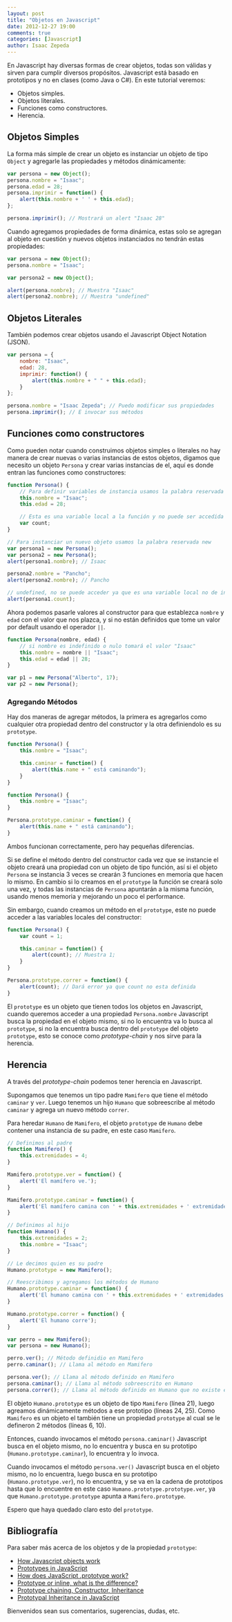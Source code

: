 ```yaml
---
layout: post
title: "Objetos en Javascript"
date: 2012-12-27 19:00
comments: true
categories: [Javascript]
author: Isaac Zepeda
---
```


En Javascript hay diversas formas de crear objetos, todas son válidas y sirven para cumplir diversos propósitos. Javascript está basado en prototipos y no en clases (como Java o C#). En este tutorial veremos:

* Objetos simples.
* Objetos literales.
* Funciones como constructores.
* Herencia.

<!-- more -->

Objetos Simples
---------------

La forma más simple de crear un objeto es instanciar un objeto de tipo ```Object``` y agregarle las propiedades y métodos dinámicamente:

```javascript Objetos simples
var persona = new Object();
persona.nombre = "Isaac";
persona.edad = 28;
persona.imprimir = function() {
	alert(this.nombre + ' ' + this.edad);
};

persona.imprimir(); // Mostrará un alert "Isaac 28"
```

Cuando agregamos propiedades de forma dinámica, estas solo se agregan al objeto en cuestión y nuevos objetos instanciados no tendrán estas propiedades:

```javascript
var persona = new Object();
persona.nombre = "Isaac";

var persona2 = new Object();

alert(persona.nombre); // Muestra "Isaac"
alert(persona2.nombre); // Muestra "undefined"
```

Objetos Literales
------------------

También podemos crear objetos usando el Javascript Object Notation (JSON).

```javascript Objetos literales
var persona = {
	nombre: "Isaac",
	edad: 28,
	imprimir: function() {
		alert(this.nombre + " " + this.edad);
	}
};

persona.nombre = "Isaac Zepeda"; // Puedo modificar sus propiedades
persona.imprimir(); // E invocar sus métodos
```

Funciones como constructores
----------------------------

Como pueden notar cuando construimos objetos simples o literales no hay manera de crear nuevas o varias instancias de estos objetos, digamos que necesito un objeto ```Persona``` y crear varias instancias de el, aquí es donde entran las funciones como constructores:

```javascript Funciones como constructores
function Persona() {
	// Para definir variables de instancia usamos la palabra reservada 'this'
	this.nombre = "Isaac"; 
	this.edad = 28;

	// Esta es una variable local a la función y no puede ser accedida desde fuera.
	var count;
}

// Para instanciar un nuevo objeto usamos la palabra reservada new
var persona1 = new Persona();
var persona2 = new Persona();
alert(persona1.nombre); // Isaac

persona2.nombre = "Pancho";
alert(persona2.nombre); // Pancho

// undefined, no se puede acceder ya que es una variable local no de instancia
alert(persona1.count);
```

Ahora podemos pasarle valores al constructor para que establezca ```nombre``` y ```edad``` con el valor que nos plazca, y si no están definidos que tome un valor por default usando el operador ```||```.

```javascript Constructor con argumentos
function Persona(nombre, edad) {
	// si nombre es indefinido o nulo tomará el valor "Isaac"
	this.nombre = nombre || "Isaac";
	this.edad = edad || 28;
}

var p1 = new Persona("Alberto", 17);
var p2 = new Persona();
```

### Agregando Métodos

Hay dos maneras de agregar métodos, la primera es agregarlos como cualquier otra propiedad dentro del constructor y la otra definiendolo es su ```prototype```.

```javascript Defiendo el método dentro del constructor
function Persona() {
	this.nombre = "Isaac";

	this.caminar = function() {
		alert(this.name + " está caminando");
	}
}
```

```javascript Definiendo el método es su prototype
function Persona() {
	this.nombre = "Isaac";
}

Persona.prototype.caminar = function() {
	alert(this.name + " está caminando");
}
```

Ambos funcionan correctamente, pero hay pequeñas diferencias. 

Si se define el método dentro del constructor cada vez que se instancie el objeto creará una propiedad con un objeto de tipo función, así si el objeto ```Persona``` se instancia 3 veces se crearán 3 funciones en memoria que hacen lo mismo. En cambio si lo creamos en el ```prototype``` la función se creará solo una vez, y todas las instancias de ```Persona``` apuntarán a la misma función, usando menos memoria y mejorando un poco el performance.

Sin embargo, cuando creamos un método en el ```prototype```, este no puede acceder a las variables locales del constructor:

```javascript Accediendo a variables locales
function Persona() {
	var count = 1;

	this.caminar = function() {
		alert(count); // Muestra 1;
	}
}

Persona.prototype.correr = function() {
	alert(count); // Dará error ya que count no esta definida
}
```

El ```prototype``` es un objeto que tienen todos los objetos en Javascript, cuando queremos acceder a una propiedad ```Persona.nombre``` Javascript busca la propiedad en el objeto mismo, si no lo encuentra va lo busca al ```prototype```, si no la encuentra busca dentro del ```prototype``` del objeto ```prototype```, esto se conoce como _prototype-chain_ y nos sirve para la herencia.

Herencia
--------

A través del _prototype-chain_ podemos tener herencia en Javascript.

Supongamos que tenemos un tipo padre ```Mamifero``` que tiene el método ```caminar``` y ```ver```. Luego tenemos un hijo ```Humano``` que sobreescribe al método ```caminar``` y agrega un nuevo método ```correr```.

Para heredar ```Humano``` de ```Mamifero```, el objeto ```prototype``` de ```Humano``` debe contener una instancia de su padre, en este caso ```Mamifero```.

```javascript Herencia
// Definimos al padre
function Mamifero() {
	this.extremidades = 4;
}

Mamifero.prototype.ver = function() {
	alert('El mamífero ve.');
}

Mamifero.prototype.caminar = function() {
	alert('El mamífero camina con ' + this.extremidades + ' extremidades.');
}

// Definimos al hijo
function Humano() {
	this.extremidades = 2;
	this.nombre = "Isaac";
}

// Le decimos quien es su padre
Humano.prototype = new Mamifero();

// Reescribimos y agregamos los métodos de Humano
Humano.prototype.caminar = function() {
	alert('El humano camina con ' + this.extremidades + ' extremidades.');
}

Humano.prototype.correr = function() {
	alert('El humano corre');
}

var perro = new Mamifero();
var persona = new Humano();

perro.ver(); // Método definidio en Mamifero
perro.caminar(); // Llama al método en Mamifero

persona.ver(); // Llama al método definido en Mamifero
persona.caminar(); // Llama al método sobreescrito en Humano
persona.correr(); // Llama al método definido en Humano que no existe en Mamifero
```

El objeto ```Humano.prototype``` es un objeto de tipo ```Mamifero``` (línea 21), luego agreamos dinámicamente métodos a ese prototipo (líneas 24, 25). Como ```Mamifero``` es un objeto el también tiene un propiedad ```prototype``` al cual se le defineron 2 métodos (líneas 6, 10).

Entonces, cuando invocamos el método ```persona.caminar()``` Javascript busca en el objeto mismo, no lo encuentra y busca en su prototipo (```Humano.prototype.caminar```), lo encuentra y lo invoca.

Cuando invocamos el método ```persona.ver()``` Javascript busca en el objeto mismo, no lo encuentra, luego busca en su prototipo (```Humano.prototype.ver```), no lo encuentra, y se va en la cadena de prototipos hasta que lo encuentre en este caso ```Humano.prototype.prototype.ver```, ya que ```Humano.prototype.prototype``` apunta a ```Mamifero.prototype```.

Espero que haya quedado claro esto del ```prototype```.

Bibliografía
-------------

Para saber más acerca de los objetos y de la propiedad ```prototype```:

* [How Javascript objects work](http://helephant.com/2008/08/17/how-javascript-objects-work/)
* [Prototypes in JavaScript](http://net.tutsplus.com/tutorials/javascript-ajax/prototypes-in-javascript-what-you-need-to-know/)
* [How does JavaScript .prototype work?](http://stackoverflow.com/questions/572897/how-does-javascript-prototype-work)
* [Prototype or inline, what is the difference?](http://stackoverflow.com/questions/6163186/prototype-or-inline-what-is-the-difference)
* [Prototype chaining, Constructor, Inheritance](http://stackoverflow.com/questions/5529285/prototype-chaining-constructor-inheritance)
* [Prototypal Inheritance in JavaScript](http://javascript.crockford.com/prototypal.html)

Bienvenidos sean sus comentarios, sugerencias, dudas, etc.